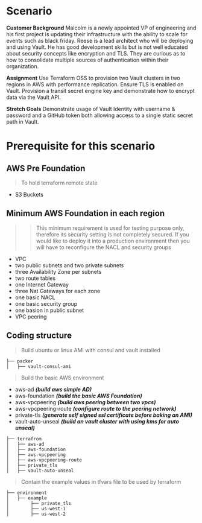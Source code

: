# Scenario
**Customer Background**
Malcolm is a newly appointed VP of engineering and his first project is updating their infrastructure with the ability to scale for events such as black friday. Reese is a lead architect who will be deploying and using Vault. He has good development skills but is not well educated about security concepts like encryption and TLS. They are curious as to how to consolidate multiple sources of authentication within their organization.

**Assignment**
Use Terraform OSS to provision two Vault clusters in two regions in AWS with performance replication. Ensure TLS is enabled on Vault. Provision a transit secret engine key and demonstrate how to encrypt data via the Vault API.

**Stretch Goals**
Demonstrate usage of Vault Identity with username & password and a GitHub token both allowing access to a single static secret path in Vault.

# Prerequisite for this scenario

## AWS Pre Foundation

> To hold terraform remote state

- S3 Buckets

## Minimum AWS Foundation in each region
>> This minimum requirement is used for testing purpose only, therefore its security setting is not completely secured. If you would like to deploy it into a production environment then you will have to reconfigure the NACL and security groups

- VPC
- two public subnets and two private subnets
- three Availability Zone per subnets
- two route tables
- one Internet Gateway
- three Nat Gateways for each zone
- one basic NACL
- one basic security group
- one basion in public subnet
- VPC peering

## Coding structure

> Build ubuntu or linux AMI with consul and vault installed
```
├── packer
│   ├── vault-consul-ami
```

> Build the basic AWS environment

- aws-ad               ***(build aws simple AD)***
- aws-foundation       ***(build the basic AWS Foundation)***
- aws-vpcpeering       ***(build aws peering between two vpcs)***
- aws-vpcpeering-route ***(configure route to the peering network)***
- private-tls          ***(generate self signed ssl certificate before baking an AMI)***
- vault-auto-unseal    ***(build an vault cluster with using kms for auto unseal)***

```
├── terrafrom
│   ├── aws-ad
│   ├── aws-foundation
│   ├── aws-vpcpeering
│   ├── aws-vpcpeering-route
│   ├── private_tls
│   ├── vault-auto-unseal
```

> Contain the example values in tfvars file to be used by terraform
```
├── environment
│   ├── example
│        ├── private_tls
│        ├── us-west-1
│        ├── us-west-2
```
